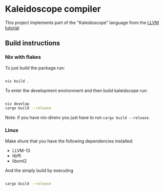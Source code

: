 # Kaleidoscope compiler

This project implements part of the "Kaleidoscope" language from the [LLVM tutorial](https://llvm.org/docs/tutorial/)

## Build instructions

### Nix with flakes

To just build the package run:
```bash

nix build .

```

To enter the development environment and then build kaleidscope run:
```bash

nix develop
cargo build --release

```

Note: if you have nix-direnv you just have to run `cargo build --release`.

### Linux

Make shure that you have the following dependencies installed:
* LLVM-13
* libffi
* libxml2

And the simply build by executing
```bash

cargo build --release

```
